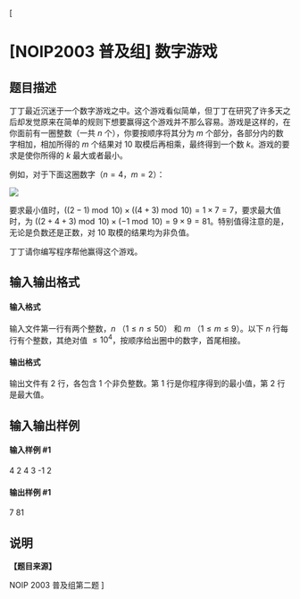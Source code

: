 [
# [NOIP2003 普及组] 数字游戏
## 题目描述
丁丁最近沉迷于一个数字游戏之中。这个游戏看似简单，但丁丁在研究了许多天之后却发觉原来在简单的规则下想要赢得这个游戏并不那么容易。游戏是这样的，在你面前有一圈整数（一共 $n$ 个），你要按顺序将其分为 $m$ 个部分，各部分内的数字相加，相加所得的 $m$ 个结果对 $10$ 取模后再相乘，最终得到一个数 $k$。游戏的要求是使你所得的 $k$ 最大或者最小。


例如，对于下面这圈数字（$n=4$，$m=2$）：

![](https://cdn.luogu.com.cn/upload/image_hosting/yxkhrxl6.png)

要求最小值时，$((2-1)\bmod10)\times ((4+3)\bmod10)=1\times 7=7$，要求最大值时，为 $((2+4+3)\bmod10)\times (-1\bmod10)=9\times 9=81$。特别值得注意的是，无论是负数还是正数，对 $10$ 取模的结果均为非负值。

丁丁请你编写程序帮他赢得这个游戏。

## 输入输出格式
#### 输入格式

输入文件第一行有两个整数，$n$ （$1\le n\le 50$） 和 $m$ （$1\le m\le 9$）。以下 $n$ 行每行有个整数，其绝对值 $\le10^4$，按顺序给出圈中的数字，首尾相接。
#### 输出格式

输出文件有 $2$ 行，各包含 $1$ 个非负整数。第 $1$ 行是你程序得到的最小值，第 $2$ 行是最大值。
## 输入输出样例
#### 输入样例 #1
4 2
4
3
-1
2

#### 输出样例 #1
7
81

## 说明
**【题目来源】**

NOIP 2003 普及组第二题
]